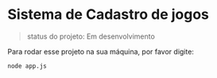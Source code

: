 # Sistema de Cadastro de jogos

> status do projeto: Em desenvolvimento

Para rodar esse projeto na sua máquina, por favor digite:

```
node app.js
```
